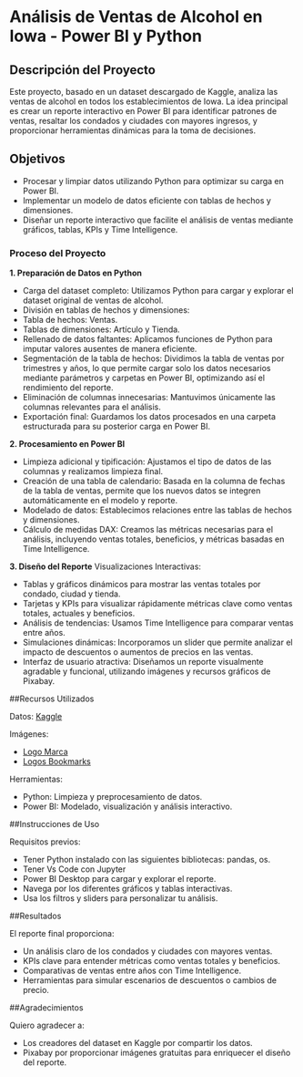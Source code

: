 # Análisis de Ventas de Alcohol en Iowa - Power BI y Python

## Descripción del Proyecto

Este proyecto, basado en un dataset descargado de Kaggle, analiza las ventas de alcohol en todos los establecimientos de Iowa. La idea principal es crear un reporte interactivo en Power BI para identificar patrones de ventas, resaltar los condados y ciudades con mayores ingresos, y proporcionar herramientas dinámicas para la toma de decisiones.

## Objetivos

- Procesar y limpiar datos utilizando Python para optimizar su carga en Power BI.
- Implementar un modelo de datos eficiente con tablas de hechos y dimensiones.
- Diseñar un reporte interactivo que facilite el análisis de ventas mediante gráficos, tablas, KPIs y Time Intelligence.

### Proceso del Proyecto

**1. Preparación de Datos en Python**
- Carga del dataset completo: Utilizamos Python para cargar y explorar el dataset original de ventas de alcohol.
- División en tablas de hechos y dimensiones:
- Tabla de hechos: Ventas.
- Tablas de dimensiones: Artículo y Tienda.
- Rellenado de datos faltantes: Aplicamos funciones de Python para imputar valores ausentes de manera eficiente.
- Segmentación de la tabla de hechos: Dividimos la tabla de ventas por trimestres y años, lo que permite cargar solo los datos necesarios mediante parámetros y carpetas en Power BI, optimizando así el rendimiento del reporte.
- Eliminación de columnas innecesarias: Mantuvimos únicamente las columnas relevantes para el análisis.
- Exportación final: Guardamos los datos procesados en una carpeta estructurada para su posterior carga en Power BI.

**2. Procesamiento en Power BI**
- Limpieza adicional y tipificación: Ajustamos el tipo de datos de las columnas y realizamos limpieza final.
- Creación de una tabla de calendario: Basada en la columna de fechas de la tabla de ventas, permite que los nuevos datos se integren automáticamente en el modelo y reporte.
- Modelado de datos: Establecimos relaciones entre las tablas de hechos y dimensiones.
- Cálculo de medidas DAX: Creamos las métricas necesarias para el análisis, incluyendo ventas totales, beneficios, y métricas basadas en Time Intelligence.

**3. Diseño del Reporte**
Visualizaciones Interactivas:
- Tablas y gráficos dinámicos para mostrar las ventas totales por condado, ciudad y tienda.
- Tarjetas y KPIs para visualizar rápidamente métricas clave como ventas totales, actuales y beneficios.
- Análisis de tendencias: Usamos Time Intelligence para comparar ventas entre años.
- Simulaciones dinámicas: Incorporamos un slider que permite analizar el impacto de descuentos o aumentos de precios en las ventas.
- Interfaz de usuario atractiva: Diseñamos un reporte visualmente agradable y funcional, utilizando imágenes y recursos gráficos de Pixabay.

##Recursos Utilizados

Datos: [Kaggle](https://www.kaggle.com/datasets/residentmario/iowa-liquor-sales)

Imágenes: 
- [Logo Marca](https://pixabay.com/es/vectors/perro-logo-resumen-animal-canino-8576035/)
- [Logos Bookmarks](https://pixabay.com/users/inspire-studio-22128832/)

Herramientas:
- Python: Limpieza y preprocesamiento de datos.
- Power BI: Modelado, visualización y análisis interactivo.

##Instrucciones de Uso

Requisitos previos:
- Tener Python instalado con las siguientes bibliotecas: pandas, os.
- Tener Vs Code con Jupyter
- Power BI Desktop para cargar y explorar el reporte.
- Navega por los diferentes gráficos y tablas interactivas.
- Usa los filtros y sliders para personalizar tu análisis.

##Resultados

El reporte final proporciona:
- Un análisis claro de los condados y ciudades con mayores ventas.
- KPIs clave para entender métricas como ventas totales y beneficios.
- Comparativas de ventas entre años con Time Intelligence.
- Herramientas para simular escenarios de descuentos o cambios de precio.

##Agradecimientos

Quiero agradecer a:
- Los creadores del dataset en Kaggle por compartir los datos.
- Pixabay por proporcionar imágenes gratuitas para enriquecer el diseño del reporte.
